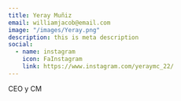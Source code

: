 ```yaml
---
title: Yeray Muñiz
email: williamjacob@email.com
image: "/images/Yeray.png"
description: this is meta description
social:
  - name: instagram
    icon: FaInstagram
    link: https://www.instagram.com/yeraymc_22/
---
```


CEO y CM
